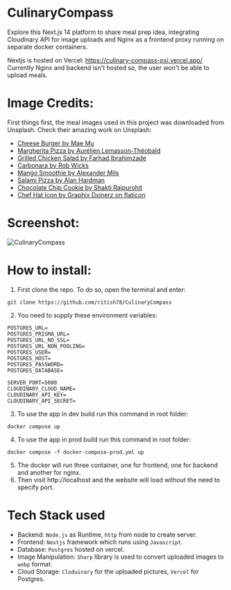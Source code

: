 # CulinaryCompass
Explore this Next.js 14 platform to share meal prep idea, integrating Cloudinary API for image uploads and Nginx as a frontend proxy running on separate docker containers. 

Nextjs is hosted on Vercel: https://culinary-compass-psi.vercel.app/
<br />
Currently Nginx and backend isn't hosted so, the user won't be able to upload meals.

# Image Credits:
First things first, the meal images used in this project was downloaded from Unsplash. Check their amazing work on Unsplash:
* [Cheese Burger by Mae Mu](https://unsplash.com/photos/burger-with-vegetable-on-brown-wooden-tray-I7A_pHLcQK8)
* [Margherita Pizza by Aurélien Lemasson-Théobald](https://unsplash.com/photos/round-cooked-pizza-x00CzBt4Dfk)
* [Grilled Chicken Salad by Farhad Ibrahimzade](https://unsplash.com/photos/vegetable-salad-on-white-ceramic-bowl-LJ49dflDcH8)
* [Carbonara by Rob Wicks](https://unsplash.com/photos/pasta-on-white-ceramic-plate-_slDBXdJCdE)
* [Mango Smoothie by Alexander Mils](https://unsplash.com/photos/yellow-fruit-juice-on-glass-cup-pPhN8HFzkDE)
* [Salami Pizza by Alan Hardman](https://unsplash.com/photos/pepperoni-pizza-SU1LFoeEUkk)
* [Chocolate Chip Cookie by Shakti Rajpurohit](https://unsplash.com/photos/brown-cookies-on-white-ceramic-plate-qczubsyHofQ)
* [Chef Hat Icon by Graphix Dxinerz on flaticon](https://www.flaticon.com/free-icon/chef-hat_6723955?term=chef+hat&page=1&position=41&origin=tag&related_id=6723955)

# Screenshot:
![CulinaryCompass](https://github.com/ritish78/CulinaryCompass/assets/36816476/bfd1cada-bd8d-41b4-93dc-c76a4a143402)


# How to install:
1. First clone the repo. To do so, open the terminal and enter:
```
git clone https://github.com/ritish78/CulinaryCompass
```
2. You need to supply these environment variables:
````
POSTGRES_URL=
POSTGRES_PRISMA_URL=
POSTGRES_URL_NO_SSL=
POSTGRES_URL_NON_POOLING=
POSTGRES_USER=
POSTGRES_HOST=
POSTGRES_PASSWORD=
POSTGRES_DATABASE=

SERVER_PORT=5000
CLOUDINARY_CLOUD_NAME=
CLOUDINARY_API_KEY=
CLOUDINARY_API_SECRET=
````
3. To use the app in dev build run this command in root folder:
```
docker compose up
```
4. To use the app in prod build run this command in root folder:
```
docker compose -f docker-compose-prod.yml up
```
5. The docker will run three container, one for frontend, one for backend and another for nginx.
6. Then visit http://localhost and the website will load without the need to specify port.

# Tech Stack used
* Backend: `Node.js` as Runtime, `http` from node to create server.
* Frontend: `Nextjs` framework which runs using `Javascript`.
* Database: `Postgres` hosted on vercel.
* Image Manipulation: `Sharp` library is used to convert uploaded images to `webp` format.
* Cloud Storage: `Cloduinary` for the uploaded pictures, `Vercel` for Postgres.
